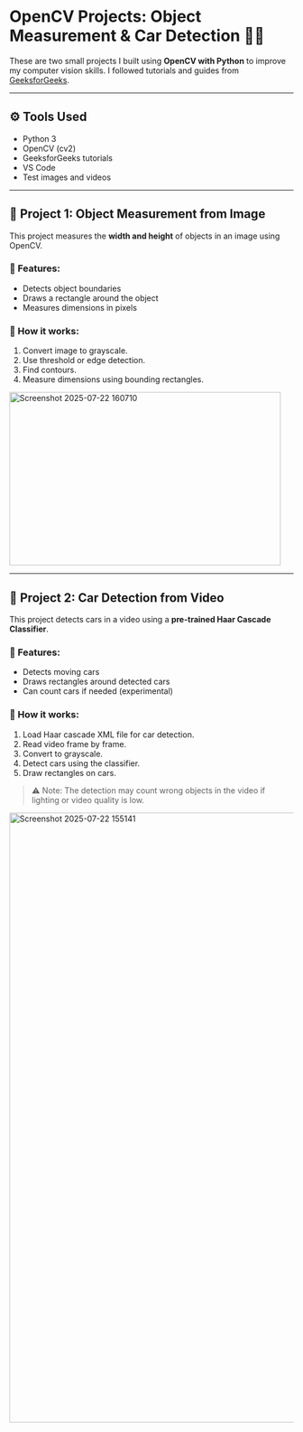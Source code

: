 # OpenCV Projects: Object Measurement & Car Detection 🚗📏

These are two small projects I built using **OpenCV with Python** to improve my computer vision skills. I followed tutorials and guides from [GeeksforGeeks](https://www.geeksforgeeks.org/python/opencv-python-tutorial/).

---

## ⚙️ Tools Used

- Python 3
- OpenCV (cv2)
- GeeksforGeeks tutorials
- VS Code 
- Test images and videos

---

## 📏 Project 1: Object Measurement from Image

This project measures the **width and height** of objects in an image using OpenCV.

### 🎯 Features:

- Detects object boundaries
- Draws a rectangle around the object
- Measures dimensions in pixels

### 🧠 How it works:

1. Convert image to grayscale.
2. Use threshold or edge detection.
3. Find contours.
4. Measure dimensions using bounding rectangles.

<img width="481" height="307" alt="Screenshot 2025-07-22 160710" src="https://github.com/user-attachments/assets/9c7c9826-a20f-4562-8b41-7d0bb783e85f" />


---

## 🚗 Project 2: Car Detection from Video

This project detects cars in a video using a **pre-trained Haar Cascade Classifier**.

### 🎯 Features:

- Detects moving cars
- Draws rectangles around detected cars
- Can count cars if needed (experimental)

### 🧠 How it works:

1. Load Haar cascade XML file for car detection.
2. Read video frame by frame.
3. Convert to grayscale.
4. Detect cars using the classifier.
5. Draw rectangles on cars.

> ⚠️ Note: The detection may count wrong objects in the video if lighting or video quality is low.

<img width="1920" height="1080" alt="Screenshot 2025-07-22 155141" src="https://github.com/user-attachments/assets/3d6ebf03-94d1-4d76-9c46-8e913371de50" />




